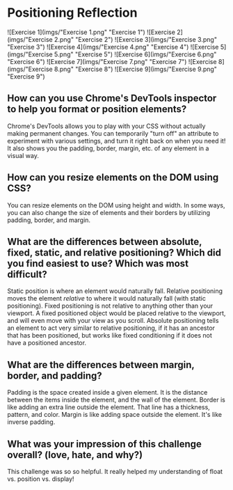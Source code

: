 # Positioning Reflection

![Exercise 1](imgs/"Exercise 1.png" "Exercise 1")
![Exercise 2](imgs/"Exercise 2.png" "Exercise 2")
![Exercise 3](imgs/"Exercise 3.png" "Exercise 3")
![Exercise 4](imgs/"Exercise 4.png" "Exercise 4")
![Exercise 5](imgs/"Exercise 5.png" "Exercise 5")
![Exercise 6](imgs/"Exercise 6.png" "Exercise 6")
![Exercise 7](imgs/"Exercise 7.png" "Exercise 7")
![Exercise 8](imgs/"Exercise 8.png" "Exercise 8")
![Exercise 9](imgs/"Exercise 9.png" "Exercise 9")

## How can you use Chrome's DevTools inspector to help you format or position elements?

Chrome's DevTools allows you to play with your CSS without actually making permanent changes. You can temporarily "turn off" an attribute to experiment with various settings, and turn it right back on when you need it! It also shows you the padding, border, margin, etc. of any element in a visual way.

## How can you resize elements on the DOM using CSS?

You can resize elements on the DOM using height and width. In some ways, you can also change the size of elements and their borders by utilizing padding, border, and margin.

## What are the differences between absolute, fixed, static, and relative positioning? Which did you find easiest to use? Which was most difficult?

Static position is where an element would naturally fall. Relative positioning moves the element *relative* to where it would naturally fall (with static positioning). Fixed positioning is not relative to anything other than your viewport. A fixed positioned object would be placed relative to the viewport, and will even move with your view as you scroll. Absolute positioning tells an element to act very similar to relative positioning, if it has an ancestor that has been positioned, but works like fixed conditioning if it does not have a positioned ancestor.

## What are the differences between margin, border, and padding?

Padding is the space created inside a given element. It is the distance between the items inside the element, and the wall of the element. Border is like adding an extra line outside the element. That line has a thickness, pattern, and color. Margin is like adding space outside the element. It's like inverse padding.

## What was your impression of this challenge overall? (love, hate, and why?)

This challenge was so so helpful. It really helped my understanding of float vs. position vs. display!
